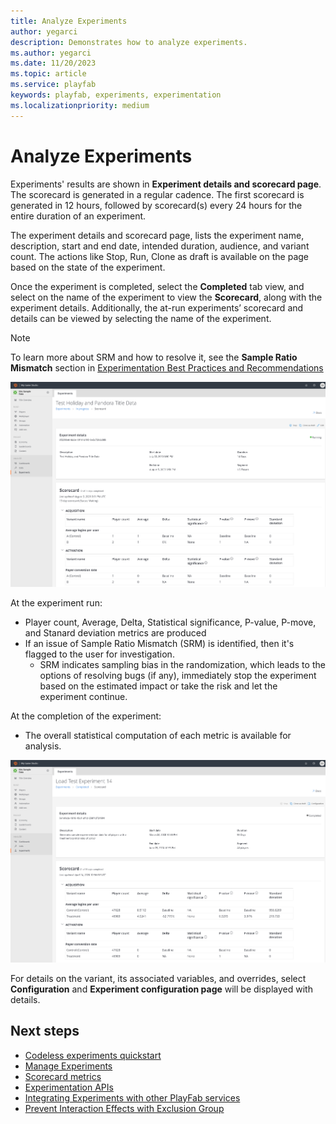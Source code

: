 ```yaml
---
title: Analyze Experiments
author: yegarci
description: Demonstrates how to analyze experiments.
ms.author: yegarci
ms.date: 11/20/2023
ms.topic: article
ms.service: playfab
keywords: playfab, experiments, experimentation
ms.localizationpriority: medium
---
```


# Analyze Experiments  

Experiments' results are shown in **Experiment details and scorecard page**. The scorecard is generated in a regular cadence. The first scorecard is generated in 12 hours, followed by scorecard(s) every 24 hours for the entire duration of an experiment.

The experiment details and scorecard page, lists the experiment name, description, start and end date, intended duration, audience, and variant count. The actions like Stop, Run, Clone as draft is available on the page based on the state of the experiment.

Once the experiment is completed, select the **Completed** tab view, and select on the name of the experiment to view the **Scorecard**, along with the experiment details. Additionally, the at-run experiments’ scorecard and details can be viewed by selecting the name of the experiment. 

> [!Note]
> To learn more about SRM and how to resolve it, see the **Sample Ratio Mismatch** section in [Experimentation Best Practices and Recommendations](experimentation-keys.md) 

![Screenshot of Analyze an Experiment](media/tutorials/analysis-of-the-experiment.PNG "Analyze an Experiment") 

At the experiment run:
- Player count, Average, Delta, Statistical significance, P-value, P-move, and Stanard deviation metrics are produced
-	If an issue of Sample Ratio Mismatch (SRM) is identified, then it's flagged to the user for investigation.
    *	SRM indicates sampling bias in the randomization, which leads to the options of resolving bugs (if any), immediately stop the experiment based on the estimated impact or take the risk and let the experiment continue.

At the completion of the experiment:
- The overall statistical computation of each metric is available for analysis.

![Screenshot of Experiment Scorecard and Details](media/tutorials/scorecard-of-the-experiment.PNG "Experiment Scorecard and Details")

For details on the variant, its associated variables, and overrides, select **Configuration** and **Experiment configuration page** will be displayed with details.

## Next steps
* [Codeless experiments quickstart](quickstart.md)
* [Manage Experiments](manage-experiments.md)
* [Scorecard metrics](scorecard-metrics.md)
* [Experimentation APIs](experimentation-apis.md)
* [Integrating Experiments with other PlayFab services](experiments-other-services.md)
* [Prevent Interaction Effects with Exclusion Group](exclusion-groups.md)